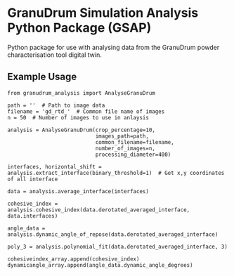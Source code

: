 # GranuDrum Simulation Analysis Python Package (GSAP)
Python package for use with analysing data from the GranuDrum powder characterisation tool digital twin.

## Example Usage
```
from granudrum_analysis import AnalyseGranuDrum

path = ''  # Path to image data
filename = 'gd_rtd_'  # Common file name of images
n = 50  # Number of images to use in anlaysis

analysis = AnalyseGranuDrum(crop_percentage=10,
                            images_path=path,
                            common_filename=filename,
                            number_of_images=n,
                            processing_diameter=400)

interfaces, horizontal_shift = analysis.extract_interface(binary_threshold=1)  # Get x,y coordinates of all interface

data = analysis.average_interface(interfaces)

cohesive_index = analysis.cohesive_index(data.derotated_averaged_interface, data.interfaces)

angle_data = analysis.dynamic_angle_of_repose(data.derotated_averaged_interface)

poly_3 = analysis.polynomial_fit(data.derotated_averaged_interface, 3)

cohesiveindex_array.append(cohesive_index)
dynamicangle_array.append(angle_data.dynamic_angle_degrees)
```